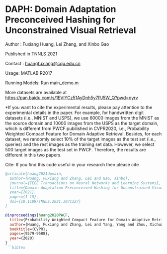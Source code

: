 # DAPH: Domain Adaptation Preconceived Hashing for Unconstrained Visual Retrieval

Author : Fuxiang Huang, Lei Zhang, and Xinbo Gao

Published in TNNLS 2021

Contact : huangfuxiang@cqu.edu.cn

Usage:  MATLAB R2017

Running Models:  Run main_demo.m

More datasets are available at https://pan.baidu.com/s/1EVlYCz51AyDnh5y7PJ5W_Q?pwd=qyrv

*If you want to cite the experimental results, please pay attention to the experimental details in the paper. For example, for handwritten digit datasets (i.e., MNIST and USPS),  we use 60000 images from the MNIST as the source domain and 10000 images from the USPS as the target domain, which is different from PWCF pubilished in CVPR2020, i.e., Probability Weighted Compact Feature for Domain Adaptive Retrieval. Besides, for each dataset, we randomly select 10% of the target images as the test set (i.e., queries) and the rest images as the training set data. However, we select 500 target images as the test set in PWCF. Therefore, the results are different in this two papers. 


Cite: If you find this code useful in your research then please cite
```bibtex
@articale{huang2021domain,
  author={Huang, Fuxiang and Zhang, Lei and Gao, Xinbo},    
  journal={IEEE Transactions on Neural Networks and Learning Systems},    
  title={Domain Adaptation Preconceived Hashing for Unconstrained Visual Retrieval},    
  year={2021},  
  pages={1-15},    
  doi={10.1109/TNNLS.2021.3071127}  
}

@inproceedings{huang2020PWCF,
  title={Probability Weighted Compact Feature for Domain Adaptive Retrieval},
  author={Huang, Fuxiang and Zhang, Lei and Yang, Yang and Zhou, Xichuan},    
  booktitle={CVPR},    
  pages={9579-9588},    
  year={2020}
}
```bibtex
